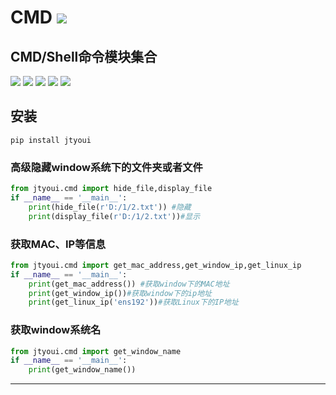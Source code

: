 # **CMD** [![](https://gitee.com/tyoui/logo/raw/master/logo/photolog.png)][1]

## CMD/Shell命令模块集合
[![](https://img.shields.io/badge/个人网站-jtyoui-yellow.com.svg)][1]
[![](https://img.shields.io/badge/Python-3.7-green.svg)]()
[![](https://img.shields.io/badge/BlogWeb-Tyoui-bule.svg)][1]
[![](https://img.shields.io/badge/Email-jtyoui@qq.com-red.svg)]()
[![](https://img.shields.io/badge/命令-CMD-black.svg)]()


## 安装
    pip install jtyoui

### 高级隐藏window系统下的文件夹或者文件
```python
from jtyoui.cmd import hide_file,display_file
if __name__ == '__main__':
    print(hide_file(r'D:/1/2.txt')) #隐藏
    print(display_file(r'D:/1/2.txt'))#显示
```

### 获取MAC、IP等信息
```python
from jtyoui.cmd import get_mac_address,get_window_ip,get_linux_ip
if __name__ == '__main__':
    print(get_mac_address()) #获取window下的MAC地址
    print(get_window_ip())#获取window下的ip地址
    print(get_linux_ip('ens192'))#获取Linux下的IP地址
```

### 获取window系统名
```python
from jtyoui.cmd import get_window_name
if __name__ == '__main__':
    print(get_window_name())
```

***
[1]: https://blog.jtyoui.com